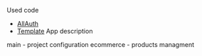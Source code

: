 Used code
- [AllAuth](https://django-allauth.readthedocs.io/en/latest/installation.html)
- [Template](https://mdbootstrap.com/freebies/jquery/e-commerce/)
App description

main - project configuration
ecommerce - products managment
